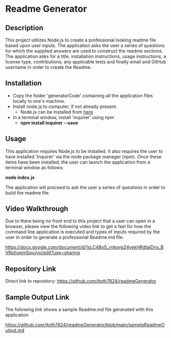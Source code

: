 # Readme Generator

## Description

This project utilizes Node.js to create a professional looking readme file based upon user inputs.  The application asks the user a series of questions for which the supplied answers are used to construct the readme sections.  The application asks for a title, installation instructions, usage instructions, a license type, contributions, any applicable tests and finally email and GitHub username in order to create the Readme.

## Installation

* Copy the folder 'generatorCode' containing all the application files locally to one's machine.
* Install node.js to computer, if not already present.
    * Node.js can be installed from [here](#https://nodejs.org/en/)
* In a terminal window, install 'inquirer' using npm
    * **npm install inquirer --save**

## Usage

This application requires Node.js to be installed.  It also requires the user to have installed 'Inquirer' via the node package manager (npm).  Once these items have been installed, the user can launch the application from a terminal window as follows:

**node index.js**

The application will proceed to ask the user a series of questions in order to build the readme file.

## Video Walkthrough

Due to there being no front end to this project that a user can open in a browser, please view the following video link to get a feel for how the command line application is executed and types of inputs required by the user in order to generate a professional Readme.md file.

https://docs.google.com/document/d/1sLC4Bo5_rnkovg24yekHRdtajDnv_BVNohqsmSqvJyo/edit?usp=sharing

## Repository Link

Direct link to repository:  https://github.com/jtoth7824/readmeGenerator

## Sample Output Link

The following link shows a sample Readme.md file generated with this application

https://github.com/jtoth7824/readmeGenerator/blob/main/sampleReadmeOutput.md
